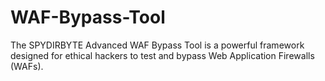 # WAF-Bypass-Tool
The SPYDIRBYTE Advanced WAF Bypass Tool is a powerful framework designed for ethical hackers to test and bypass Web Application Firewalls (WAFs). 
